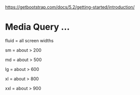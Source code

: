 https://getbootstrap.com/docs/5.2/getting-started/introduction/

# Media Query ...

fluid = all screen widths

sm = about > 200

md = about > 500

lg = about > 600

xl = about > 800

xxl = about > 900
